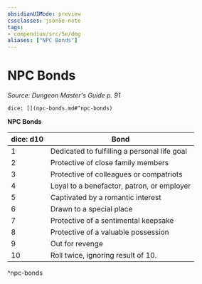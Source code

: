 ```yaml
---
obsidianUIMode: preview
cssclasses: json5e-note
tags:
- compendium/src/5e/dmg
aliases: ["NPC Bonds"]
---
```

# NPC Bonds
*Source: Dungeon Master's Guide p. 91* 

`dice: [](npc-bonds.md#^npc-bonds)`

**NPC Bonds**

| dice: d10 | Bond |
|-----------|------|
| 1 | Dedicated to fulfilling a personal life goal |
| 2 | Protective of close family members |
| 3 | Protective of colleagues or compatriots |
| 4 | Loyal to a benefactor, patron, or employer |
| 5 | Captivated by a romantic interest |
| 6 | Drawn to a special place |
| 7 | Protective of a sentimental keepsake |
| 8 | Protective of a valuable possession |
| 9 | Out for revenge |
| 10 | Roll twice, ignoring result of 10. |
^npc-bonds